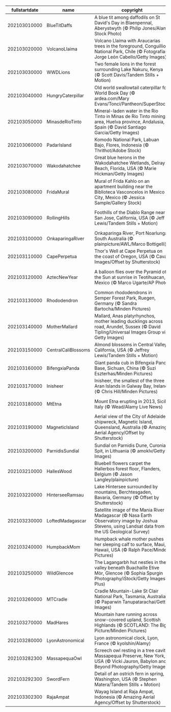 |fullstartdate|name|copyright|title|image|
|--|--|--|--|--|
202103010000|BlueTitDaffs|A blue tit among daffodils on St David's Day in Blaenpennal, Aberystwyth (© Philip Jones/Alamy Stock Photo)|Daffodils on St David’s Day|![](/en-GB/2021/03/202103010000BlueTitDaffs.jpg)|
202103020000|VolcanoLlaima|Volcano Llaima with Araucarias trees in the foreground, Conguillio National Park, Chile (© Fotografías Jorge León Cabello/Getty Images)|Autumn falls in Chile|![](/en-GB/2021/03/202103020000VolcanoLlaima.jpg)|
202103030000|WWDLions|Two female lions in the forest surrounding Lake Nakuru, Kenya (© Scott Davis/Tandem Stills + Motion)|Taking pride in World Wildlife Day|![](/en-GB/2021/03/202103030000WWDLions.jpg)|
202103040000|HungryCaterpillar|Old world swallowtail caterpillar for World Book Day (© ardea.com/Mary Evans/Tonci/Pantheon/SuperStock)|A very hungry caterpillar|![](/en-GB/2021/03/202103040000HungryCaterpillar.jpg)|
202103050000|MinasdeRioTinto|Mineral-laden water in the Rio Tinto in Minas de Rio Tinto mining area, Huelva province, Andalusia, Spain (© David Santiago Garcia/Getty Images)|Reflecting on the Rio Tinto|![](/en-GB/2021/03/202103050000MinasdeRioTinto.jpg)|
202103060000|PadarIsland|Komodo National Park, Labuan Bajo, Flores, Indonesia (© Thrithot/Adobe Stock)|Here be dragons|![](/en-GB/2021/03/202103060000PadarIsland.jpg)|
202103070000|Wakodahatchee|Great blue herons in the Wakodahatchee Wetlands, Delray Beach, Florida, USA (© Marie Hickman/Getty Images)|Waste not, want not|![](/en-GB/2021/03/202103070000Wakodahatchee.jpg)|
202103080000|FridaMural|Mural of Frida Kahlo on an apartment building near the Biblioteca Vasconcelos in Mexico City, Mexico (© Jessica Sample/Gallery Stock)|International Women’s Day|![](/en-GB/2021/03/202103080000FridaMural.jpg)|
202103090000|RollingHills|Foothills of the Diablo Range near San Jose, California, USA (© Jeff Lewis/Tandem Stills + Motion)|Spring comes to the Diablo foothills|![](/en-GB/2021/03/202103090000RollingHills.jpg)|
202103100000|OnkaparingaRiver|Onkaparinga River, Port Noarlunga, South Australia (© plainpicture/AWL/Marco Bottigelli)|River of life|![](/en-GB/2021/03/202103100000OnkaparingaRiver.jpg)|
202103110000|CapePerpetua|Thor's Well at Cape Perpetua on the coast of Oregon, USA (© Cavan Images/Offset by Shutterstock)|Whose 'well' is this?|![](/en-GB/2021/03/202103110000CapePerpetua.jpg)|
202103120000|AztecNewYear|A balloon flies over the Pyramid of the Sun at sunrise in Teotihuacan, Mexico (© Marco Ugarte/AP Photo)|The sun rises on Aztec New Year|![](/en-GB/2021/03/202103120000AztecNewYear.jpg)|
202103130000|Rhododendron|Common rhododendrons in Semper Forest Park, Ruegen, Germany (© Sandra Bartocha/Minden Pictures)|All hail the king of shrubs|![](/en-GB/2021/03/202103130000Rhododendron.jpg)|
202103140000|MotherMallard|Mallard, Anas platyrhynchos, mother leading ducklings across road, Arundel, Sussex (© David Tipling/Universal Images Group via Getty Images)|Mothering Sunday|![](/en-GB/2021/03/202103140000MotherMallard.jpg)|
202103150000|CentralCaliBlossoms|Almond blossoms in Central Valley, California, USA (© Jeffrey Lewis/Tandem Stills + Motion)|Blossoming into spring|![](/en-GB/2021/03/202103150000CentralCaliBlossoms.jpg)|
202103160000|BifengxiaPanda|Giant panda cub in Bifengxia Panda Base, Sichuan, China (© Suzi Eszterhas/Minden Pictures)|Little giant|![](/en-GB/2021/03/202103160000BifengxiaPanda.jpg)|
202103170000|Inisheer|Inisheer, the smallest of the three Aran Islands in Galway Bay, Ireland (© Chris Hill/Minden Pictures)|The Emerald Isle|![](/en-GB/2021/03/202103170000Inisheer.jpg)|
202103180000|MtEtna|Mount Etna erupting in 2013, Sicily, Italy (© Wead/Alamy Live News)|A sizzling summit in the clouds|![](/en-GB/2021/03/202103180000MtEtna.jpg)|
202103190000|MagneticIsland|Aerial view of the City of Adelaide shipwreck, Magnetic Island, Queensland, Australia (© Amazing Aerial Agency/Offset by Shutterstock)|Life aboard a shipwreck|![](/en-GB/2021/03/202103190000MagneticIsland.jpg)|
202103200000|ParnidisSundial|Sundial on Parnidis Dune, Curonian Spit, in Lithuania (© amoklv/Getty Images)|It's time for spring|![](/en-GB/2021/03/202103200000ParnidisSundial.jpg)|
202103210000|HallesWood|Bluebell flowers carpet the Hallerbos forest floor, Flanders, Belgium (© Jason Langley/plainpicture)|A glimpse of the Blue Forest|![](/en-GB/2021/03/202103210000HallesWood.jpg)|
202103220000|HinterseeRamsau|Lake Hintersee surrounded by mountains, Berchtesgaden, Bavaria, Germany (© Offset by Shutterstock)|Inspiration in the Alps|![](/en-GB/2021/03/202103220000HinterseeRamsau.jpg)|
202103230000|LoftedMadagascar|Satellite image of the Mania River in Madagascar (© Nasa Earth Observatory image by Joshua Stevens, using Landsat data from the US Geological Survey)|Curious clouds|![](/en-GB/2021/03/202103230000LoftedMadagascar.jpg)|
202103240000|HumpbackMom|Humpback whale mother pushes her sleeping calf to surface, Maui, Hawaii, USA (© Ralph Pace/Minden Pictures)|A whale of a picture|![](/en-GB/2021/03/202103240000HumpbackMom.jpg)|
202103250000|WildGlencoe|The Lagangarbh hut nestles in the valley beneath Buachaille Etive Mòr, Glencoe (© Sophia Spurgin Photography/iStock/Getty Images Plus)|Icon of the Highlands|![](/en-GB/2021/03/202103250000WildGlencoe.jpg)|
202103260000|MTCradle|Cradle Mountain-Lake St Clair National Park, Tasmania, Australia (© Paparwin Tanupatarachai/Getty Images)|The wild heart of Tasmania|![](/en-GB/2021/03/202103260000MTCradle.jpg)|
202103270000|MadHares|Mountain hare running across snow-covered upland, Scottish Highlands (© SCOTLAND: The Big Picture/Minden Pictures)|Blink and you'll miss it|![](/en-GB/2021/03/202103270000MadHares.jpg)|
202103280000|LyonAstronomical|Lyon astronomical clock, Lyon, France (© kyolshin/Alamy)|About time|![](/en-GB/2021/03/202103280000LyonAstronomical.jpg)|
202103282300|MassapequaOwl|Screech owl resting in a tree cavity, Massapequa Preserve, New York, USA (© Vicki Jauron, Babylon and Beyond Photography/Getty Images)|Time for a nap?|![](/en-GB/2021/03/202103282300MassapequaOwl.jpg)|
202103292300|SwordFern|Detail of an ostrich fern in spring, Washington, USA (© Stephen Matera/Tandem Stills + Motion)|Best fronds forever|![](/en-GB/2021/03/202103292300SwordFern.jpg)|
202103302300|RajaAmpat|Wayag Island at Raja Ampat, Indonesia (© Amazing Aerial Agency/Offset by Shutterstock)|Paradise, found|![](/en-GB/2021/03/202103302300RajaAmpat.jpg)|
